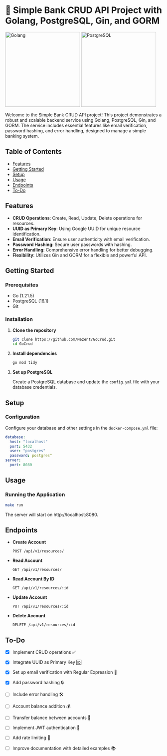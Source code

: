 # 🚀 Simple Bank CRUD API Project with Golang, PostgreSQL, Gin, and GORM

<img src="https://user-images.githubusercontent.com/25181517/192149581-88194d20-1a37-4be8-8801-5dc0017ffbbe.png" alt="Golang" height="240"/> <img src="https://cdn.iconscout.com/icon/free/png-256/postgresql-11-1175122.png" alt="PostgreSQL" height="240"/>

Welcome to the Simple Bank CRUD API project! This project demonstrates a robust and scalable backend service using Golang, PostgreSQL, Gin, and GORM. The service includes essential features like email verification, password hashing, and error handling, designed to manage a simple banking system.

## Table of Contents

- [Features](#features)
- [Getting Started](#getting-started)
- [Setup](#setup)
- [Usage](#usage)
- [Endpoints](#endpoints)
- [To-Do](#to-do)

## Features

- **CRUD Operations**: Create, Read, Update, Delete operations for resources.
- **UUID as Primary Key**: Using Google UUID for unique resource identification.
- **Email Verification**: Ensure user authenticity with email verification.
- **Password Hashing**: Secure user passwords with hashing.
- **Error Handling**: Comprehensive error handling for better debugging.
- **Flexibility**: Utilizes Gin and GORM for a flexible and powerful API.

## Getting Started

### Prerequisites

- Go (1.21.5)
- PostgreSQL (16.1)
- Git

### Installation

1. **Clone the repository**
    ```bash
    git clone https://github.com/Nezent/GoCrud.git
    cd GoCrud
    ```

2. **Install dependencies**
    ```bash
    go mod tidy
    ```

3. **Set up PostgreSQL**

    Create a PostgreSQL database and update the `config.yml` file with your database credentials.


## Setup

### Configuration

Configure your database and other settings in the `docker-compose.yml` file:

```yaml
database:
  host: "localhost"
  port: 5432
  user: "postgres"
  password: postgres"
server:
  port: 8080
```

## Usage

### Running the Application

```bash
make run
```
The server will start on http://localhost:8080.

## Endpoints

- **Create Account**
    ```
    POST /api/v1/resources/
    ```

- **Read Account**
    ```
    GET /api/v1/resources/
    ```

- **Read Account By ID**
    ```
    GET /api/v1/resources/:id
    ```


- **Update Account**
    ```
    PUT /api/v1/resources/:id
    ```

- **Delete Account**
    ```
    DELETE /api/v1/resources/:id
    ```



## To-Do

- [x] Implement CRUD operations ✅
- [x] Integrate UUID as Primary Key 🆔
- [x] Set up email verification with Regular Expression 📧
- [x] Add password hashing 🔒
- [ ] Include error handling 🛠️
- [ ] Account balance addition 💰
- [ ] Transfer balance between accounts 🔄
- [ ] Implement JWT authentication 🔐
- [ ] Add rate limiting 🚀
- [ ] Improve documentation with detailed examples 📚


